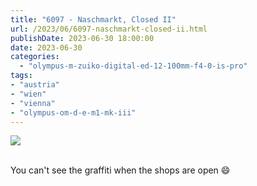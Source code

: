 ```yaml
---
title: "6097 - Naschmarkt, Closed II"
url: /2023/06/6097-naschmarkt-closed-ii.html
publishDate: 2023-06-30 18:00:00
date: 2023-06-30
categories:
  - "olympus-m-zuiko-digital-ed-12-100mm-f4-0-is-pro"
tags:
- "austria"
- "wien"
- "vienna"
- "olympus-om-d-e-m1-mk-iii"
---
```

<div class="container">
<div class="center"><a target="_blank" href="https://d25zfm9zpd7gm5.cloudfront.net/1200x1200/2020/20200308_124040_lr.jpg"><img class="webfeedsFeaturedVisual" src="https://d25zfm9zpd7gm5.cloudfront.net/0600x0600/2020/20200308_124040_lr.jpg" /></a></div>
</div>
<br />

You can't see the graffiti when the shops are open :smile:
